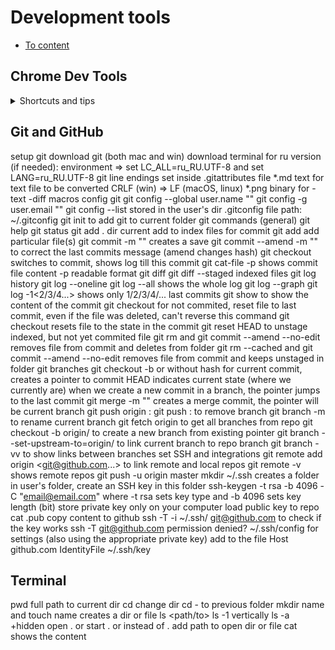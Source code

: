 # Development tools

- [To content](#readme.md)

## Chrome Dev Tools
<details>
<summary>Shortcuts and tips</summary>

- Shortcuts (menu => shortcuts)
  - `ctrl + F` search (by any word)
  - `ctrl + shift + F` search across all sources
  - `tab` `tab + shift` step forward / back when adding changes
  - `H` hide chosen element of the html (adds `visibility: hidden;`)
  - `F2` to be able to edit html
  - `+` in styles will create a selector for the element
  - `shift + click` on color will change it's output
- `document.body.contentEditable = true;`
- can change sizes in the block with metrics
- in the device emulation can pick pixel density
- settings => coverage lets to see all the rules, which are not applied to the page

</details>

## Git and GitHub
setup git
download git (both mac and win)
download terminal
for ru version (if needed): environment => set LC_ALL=ru_RU.UTF-8 and set LANG=ru_RU.UTF-8
git line endings
set inside .gitattributes file
*.md text for text file to be converted CRLF (win) => LF (macOS, linux)
*.png binary for -text -diff macros
config git
git config --global user.name "<name>"
git config -g user.email "<email>"
git config --list stored in the user's dir .gitconfig file path: ~/.gitconfig
git init to add git to current folder
git commands (general)
git help <command>
git status
git add . dir current add to index files for commit
git add <path-to-file> add particular file(s)
git commit -m "<message>" creates a save
git commit --amend -m "<message>" to correct the last commits message (amend changes hash)
git checkout <commit hash> switches to commit, shows log till this commit
git cat-file -p <commit hash> shows commit file content -p readable format
git diff
git diff --staged indexed files
git log history
git log --oneline
git log --all shows the whole log
git log --graph
git log -1<2/3/4...> shows only 1/2/3/4/... last commits
git show <commit hash> to show the content of the commit
git checkout <file> for not commited, reset file to last commit, even if the file was deleted, can't reverse this command
git checkout <commit hash> <file> resets file to the state in the commit
git reset HEAD <file> to unstage indexed, but not yet commited file
git rm <file> and git commit --amend --no-edit removes file from commit and deletes from folder
git rm --cached <file> and git commit --amend --no-edit removes file from commit and keeps unstaged in folder
git branches
git checkout -b <pointer name> <comment hash> or without hash for current commit, creates a pointer to commit
HEAD indicates current state (where we currently are)
when we create a new commit in a branch, the pointer jumps to the last commit
git merge <pointer-to-merge> -m "<message>" creates a merge commit, the pointer will be current branch
git push origin <what-to-push>:<where-to-push>
git push :<where-to-push> to remove branch
git branch -m <name> to rename current branch
git fetch origin to get all branches from repo
git checkout -b <new-pointer-name> origin/<branch-name> to create a new branch from existing pointer
git branch --set-upstream-to=origin/<name> to link current branch to repo branch
git branch -vv to show links between branches
set SSH and integrations
git remote add origin <git@github.com...> to link remote and local repos
git remote -v shows remote repos
git push -u origin master
mkdir ~/.ssh creates a folder in user's folder, create an SSH key in this folder
ssh-keygen -t rsa -b 4096 -C "<email@email.com>" where -t rsa sets key type and -b 4096 sets key length (bit)
store private key only on your computer
load public key to repo
cat <key>.pub copy content to github
ssh -T -i ~/.ssh/<key> git@github.com to check if the key works
ssh -T git@github.com permission denied?
~/.ssh/config for settings (also using the appropriate private key)
add to the file
Host github.com
    IdentityFile ~/.ssh/key

## Terminal
pwd full path to current dir
cd change dir
cd - to previous folder
mkdir name and touch name creates a dir or file
ls <path/to>
ls -1 vertically
ls -a +hidden
open . or start . or instead of . add path to open dir or file
cat <file> shows the content